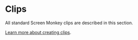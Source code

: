 # Clips

All standard Screen Monkey clips are described in this section.

[Learn more about creating clips](../CreatingClips.md).